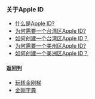 ### 关于Apple ID
- [什么是Apple ID?]()
- [为何需要一个台湾区Apple ID?](https://github.com/a2zitpro/web/blob/master/LadderFree/kkDictionary/kkAppLadder/iOS/AppleID)
- [如何创建一个台湾区Apple ID？](https://github.com/a2zitpro/web/blob/master/LadderFree/kkDictionary/kkAppLadder/iOS/CreatAppleIDofTaiwan.md)
- [为何需要一个美州区Apple ID?]()
- [如何创建一个美洲区Apple ID？]()

#### 返回到
- [玩转金刚梯](https://github.com/a2zitpro/web/blob/master/LadderFree/A.md)
- [金刚字典](https://github.com/a2zitpro/web/blob/master/LadderFree/kkDictionary/KKDictionary.md)
